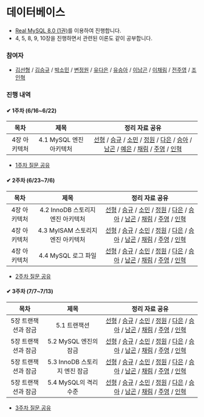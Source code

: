 # 데이터베이스

- [Real MySQL 8.0 (1권)](https://www.yes24.com/Product/Goods/103415627)를 이용하여 진행합니다.
- 4, 5, 8, 9, 10장을 진행하면서 관련된 이론도 같이 공부합니다.

### 참여자

- [김선형](https://github.com/tjsguddl96) / [김승규](https://github.com/pickac4rd) / [박소민](https://github.com/yygs321) / [변정원](https://github.com/Byungul) / [유다은](https://github.com/yudaeun) / [유승아](https://github.com/SeungAh-Yoo99) / [이남곤](https://github.com/ng-lee) / [이채림](https://github.com/chech2) / [전주영](https://github.com/juuyoungjeon) / [조인혁](https://github.com/InHyeok-J)

### 진행 내역

#### ✔ 1주차 (6/16~6/22)

| 목차 | 제목 | 정리 자료 공유 |
| :-----: | :-----: | :-----: |
| 4장 아키텍처 | 4.1 MySQL 엔진 아키텍처 | [선형](https://indecisive-phalange-003.notion.site/4-1-MySQL-7ac55a3558c34ac885238d72125cd9b6?pvs=4) / [승규](https://careful-fan-de2.notion.site/4-96d38d1d028e4db39292000996f69800?pvs=4) / [소민](https://fluorescent-polka-59d.notion.site/chap4-35678f0a6147446e8ff561001f803d56?pvs=4) / [정원](https://efficacious-pomelo-4e3.notion.site/4-1-MySQL-638ec09bf3404d64bd50a42b29f7fe3a?pvs=4) / [다은](https://livesonlyoneday.notion.site/REAL-MySQL-467401eaacfc4de3a4616e5e65b93431?pvs=4) / [승아](https://substantial-radish-aee.notion.site/4-1-MySQL-5a21de2eb5924c04942d3756f98660e5?pvs=4) / [남곤](https://ng-lee.notion.site/4-1-MySQL-d588fc87fc3d4c23bd76d6e78aa4b143?pvs=4) / [예은]() / [채림](https://tropical-border-e6f.notion.site/4-1-MySQL-df4f7cfb94ab45c79bdec517006ebea5?pvs=4) / [주영](https://tin-colossus-852.notion.site/4-2db7cc42933f4e6390044348b390020c?pvs=4) / [인혁](https://peppered-viscount-bd6.notion.site/RealMySQL-4-1-MySQL-9a10913c6c7443d780b3fff6721e61cc?pvs=4) |

- [1주차 질문 공유](https://github.com/SSAFY-S0914/CS-Study/blob/main/3.%20%EB%8D%B0%EC%9D%B4%ED%84%B0%EB%B2%A0%EC%9D%B4%EC%8A%A4/%EC%A7%88%EB%AC%B8%EB%AA%A9%EB%A1%9D/1%EC%A3%BC%EC%B0%A8.md)

#### ✔ 2주차 (6/23~7/6)
| 목차 | 제목 | 정리 자료 공유 |
| :-----: | :-----: | :-----: |
| 4장 아키텍처 | 4.2 InnoDB 스토리지 엔진 아키텍처 | [선형](https://indecisive-phalange-003.notion.site/4-2-InnoDB-4ba6640ab1544333a77af34569edc94e?pvs=4) / [승규](https://www.notion.so/4-96d38d1d028e4db39292000996f69800#62c685d157274837a494619fbece78b6) / [소민](https://fluorescent-polka-59d.notion.site/4-2-InnoDB-035ed0fa614541d28cb17d01281e2195?pvs=4) / [정원](https://efficacious-pomelo-4e3.notion.site/4-2-InnoDB-8cd4862357b24d7683ebcff3709ce42a?pvs=4) / [다은](https://livesonlyoneday.notion.site/REAL-MySQL-467401eaacfc4de3a4616e5e65b93431?pvs=4) / [승아](https://substantial-radish-aee.notion.site/4-2-InnoDB-ef8e60ecba42424eb0ec620639c158cb?pvs=4) / [남곤](https://ng-lee.notion.site/4-2-InnoDB-c805ccd738d1420981b7a5380c27b7ba?pvs=4) / [채림](https://tropical-border-e6f.notion.site/4-2-4-3-60ee790e75034c60adb434a60aa05f8d?pvs=4) / [주영](https://tin-colossus-852.notion.site/4-2-InnoDB-67fbe8b588ae401ab45f46f08545dad5?pvs=4) / [인혁](https://peppered-viscount-bd6.notion.site/RealMySQL-4-2-Innodb-4-3-4-4-c0f673dc813342e19429988bc1b3c632?pvs=4) |
| 4장 아키텍처 | 4.3 MyISAM 스토리지 엔진 아키텍처 | [선형](https://indecisive-phalange-003.notion.site/4-3-MyISAM-c329d7936da341dc976d0da8a1637715?pvs=4) / [승규]() / [소민](https://fluorescent-polka-59d.notion.site/4-3-MyISAM-125f640415a74ea19735e38408ec67b3?pvs=4) / [정원](https://efficacious-pomelo-4e3.notion.site/4-3-MyISAM-4e1e319c56e94a248ec11d9070622f42?pvs=4) / [다은](https://livesonlyoneday.notion.site/REAL-MySQL-467401eaacfc4de3a4616e5e65b93431?pvs=4) / [승아](https://substantial-radish-aee.notion.site/4-3-MyISAM-30c8d06c297640cc873a29dc10a5de13?pvs=4) / [남곤](https://ng-lee.notion.site/4-3-MyISAM-a087b7643de644b0941fbc3cee7ad7b3?pvs=4) / [채림]() / [주영](https://tin-colossus-852.notion.site/4-3-MyISAM-a2fc6b787a8342a7a21ae9a9dd3335f3?pvs=4) / [인혁](https://peppered-viscount-bd6.notion.site/RealMySQL-4-2-Innodb-4-3-4-4-c0f673dc813342e19429988bc1b3c632?pvs=4) |
| 4장 아키텍처 | 4.4 MySQL 로그 파일 | [선형](https://indecisive-phalange-003.notion.site/4-4-MySQL-b8a835f264854fb598a6c86ff195c4cf?pvs=4) / [승규]() / [소민](https://fluorescent-polka-59d.notion.site/4-4-MySQL-186dafad4e1443a9bcc2dda403ee9b88?pvs=4) / [정원](https://efficacious-pomelo-4e3.notion.site/4-4-MySQL-810a2a1e138f4874a6a07195e49a86bb?pvs=4) / [다은](https://livesonlyoneday.notion.site/REAL-MySQL-467401eaacfc4de3a4616e5e65b93431?pvs=4) / [승아](https://substantial-radish-aee.notion.site/4-4-MySQL-9fc0ed1a7ddb4548ad48092a238f1de3?pvs=4) / [남곤](https://ng-lee.notion.site/4-4-MySQL-0ed5007e5f744c76b00e35095b5cb4be?pvs=4) / [채림](https://tropical-border-e6f.notion.site/4-2-4-3-60ee790e75034c60adb434a60aa05f8d?pvs=4) / [주영](https://tin-colossus-852.notion.site/4-4-MySQL-f2f837ee4b8c4dfd864d6ffb58cddca8?pvs=4) / [인혁](https://peppered-viscount-bd6.notion.site/RealMySQL-4-2-Innodb-4-3-4-4-c0f673dc813342e19429988bc1b3c632?pvs=4) |

- [2주차 질문 공유](https://github.com/SSAFY-S0914/CS-Study/blob/main/3.%20%EB%8D%B0%EC%9D%B4%ED%84%B0%EB%B2%A0%EC%9D%B4%EC%8A%A4/%EC%A7%88%EB%AC%B8%EB%AA%A9%EB%A1%9D/2%EC%A3%BC%EC%B0%A8.md)

#### ✔ 3주차 (7/7~7/13)
| 목차 | 제목 | 정리 자료 공유 |
| :-----: | :-----: | :-----: |
| 5장 트랜잭션과 잠금 | 5.1 트랜잭션 | [선형](https://indecisive-phalange-003.notion.site/5-1-c924bb0887e0485ebeee6d1b695f4026?pvs=4) / [승규]() / [소민]() / [정원]() / [다은](https://livesonlyoneday.notion.site/REAL-MySQL-467401eaacfc4de3a4616e5e65b93431?pvs=4) / [승아]() / [남곤]() / [채림]() / [주영]() / [인혁](https://peppered-viscount-bd6.notion.site/RealMySQL-5-43dafddbdf4041cdb91bf4dea091ad5d?pvs=4) |
| 5장 트랜잭션과 잠금 | 5.2 MySQL 엔진의 잠금 | [선형](https://indecisive-phalange-003.notion.site/5-2-MySQL-8b2c28da8b3b48d3bb38211ac46d300e?pvs=4) / [승규]() / [소민]() / [정원]() / [다은](https://livesonlyoneday.notion.site/REAL-MySQL-467401eaacfc4de3a4616e5e65b93431?pvs=4) / [승아]() / [남곤]() / [채림]() / [주영]() / [인혁](https://peppered-viscount-bd6.notion.site/RealMySQL-5-43dafddbdf4041cdb91bf4dea091ad5d?pvs=4) |
| 5장 트랜잭션과 잠금 | 5.3 InnoDB 스토리지 엔진 잠금 | [선형](https://indecisive-phalange-003.notion.site/5-3-InnoDB-82e0a455bba5431d8c243fafaa5b29b9?pvs=4) / [승규]() / [소민]() / [정원]() / [다은](https://livesonlyoneday.notion.site/REAL-MySQL-467401eaacfc4de3a4616e5e65b93431?pvs=4) / [승아]() / [남곤]() / [채림]() / [주영]() / [인혁](https://peppered-viscount-bd6.notion.site/RealMySQL-5-43dafddbdf4041cdb91bf4dea091ad5d?pvs=4) |
| 5장 트랜잭션과 잠금 | 5.4 MySQL의 격리 수준 | [선형](https://indecisive-phalange-003.notion.site/5-4-MySQL-f84d3b1abb494d11bb2bd3c690da3195?pvs=4) / [승규]() / [소민]() / [정원]() / [다은](https://livesonlyoneday.notion.site/REAL-MySQL-467401eaacfc4de3a4616e5e65b93431?pvs=4) / [승아]() / [남곤]() / [채림]() / [주영]() / [인혁](https://peppered-viscount-bd6.notion.site/RealMySQL-5-43dafddbdf4041cdb91bf4dea091ad5d?pvs=4) |

- [3주차 질문 공유](https://github.com/SSAFY-S0914/CS-Study/blob/main/3.%20%EB%8D%B0%EC%9D%B4%ED%84%B0%EB%B2%A0%EC%9D%B4%EC%8A%A4/%EC%A7%88%EB%AC%B8%EB%AA%A9%EB%A1%9D/3%EC%A3%BC%EC%B0%A8.md)

